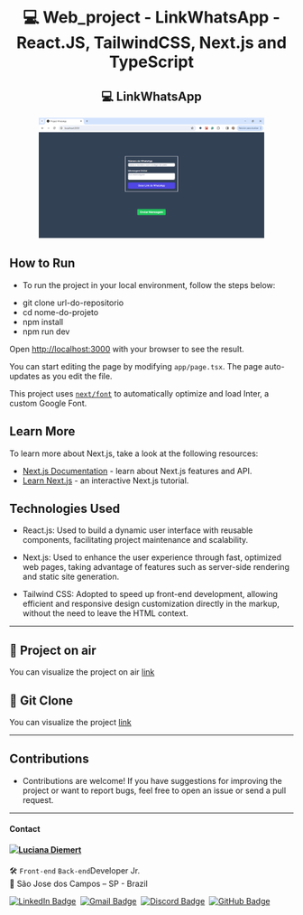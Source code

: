 <h1 align="center"> 💻 Web_project - LinkWhatsApp - React.JS, TailwindCSS, Next.js and TypeScript </h1>


<h2 align="center"> 💻 LinkWhatsApp</h2>
<div align="center">
 <img src="./src/img/proj.png" width="400px" alt="Home Image"/>
</div>


## How to Run

* To run the project in your local environment, follow the steps below:

- git clone url-do-repositorio<br>
- cd nome-do-projeto<br>
- npm install<br>
- npm run dev<br>

Open [http://localhost:3000](http://localhost:3000) with your browser to see the result.

You can start editing the page by modifying `app/page.tsx`. The page auto-updates as you edit the file.

This project uses [`next/font`](https://nextjs.org/docs/basic-features/font-optimization) to automatically optimize and load Inter, a custom Google Font.

## Learn More

To learn more about Next.js, take a look at the following resources:

- [Next.js Documentation](https://nextjs.org/docs) - learn about Next.js features and API.
- [Learn Next.js](https://nextjs.org/learn) - an interactive Next.js tutorial.

## Technologies Used

* React.js: Used to build a dynamic user interface with reusable components, facilitating project maintenance and scalability.
  
* Next.js: Used to enhance the user experience through fast, optimized web pages, taking advantage of features such
  as server-side rendering and static site generation.
  
* Tailwind CSS: Adopted to speed up front-end development, allowing efficient and responsive design customization
  directly in the markup, without the need to leave the HTML context.
  
-------

## 🔖 Project on air
You can visualize the project on air [link](https://reactjstailwindcss.netlify.app/  )


## 🔖 Git Clone
You can visualize the project [link]( https://github.com/ludiemert/react-tailwindcss.git )


---

## Contributions

* Contributions are welcome! If you have suggestions for improving the project or want to report bugs, 
feel free to open an issue or send a pull request.

---

#### Contact

<img align="left" src="https://www.github.com/ludiemert.png?size=150">

#### [**Luciana Diemert**](https://github.com/ludiemert)

🛠 `Front-end` `Back-end`Developer Jr. <br>
📍 São Jose dos Campos – SP - Brazil

<a href="https://www.linkedin.com/in/lucianadiemert" target="_blank"><img src="https://img.shields.io/badge/LinkedIn-0077B5?style=flat&logo=linkedin&logoColor=white" alt="LinkedIn Badge" height="25"></a>&nbsp;
<a href="mailto:lucianadiemert@gmail.com" target="_blank"><img src="https://img.shields.io/badge/Gmail-D14836?style=flat&logo=gmail&logoColor=white" alt="Gmail Badge" height="25"></a>&nbsp;
<a href="#"><img src="https://img.shields.io/badge/Discord-%237289DA.svg?logo=discord&logoColor=white" title="LuDiem#0654" alt="Discord Badge" height="25"></a>&nbsp;
<a href="https://www.github.com/ludiemert" target="_blank"><img src="https://img.shields.io/badge/GitHub-100000?style=flat&logo=github&logoColor=white" alt="GitHub Badge" height="25"></a>&nbsp;

<br clear="left"/>



